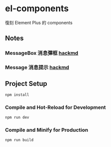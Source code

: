# el-components

復刻 Element Plus 的 components

## Notes

### MessageBox 消息彈框 [hackmd](https://hackmd.io/@sheep0914/HktzK3Wcq)

### Message 消息提示 [hackmd](https://hackmd.io/@sheep0914/S1tjoKU95)

## Project Setup

```sh
npm install
```

### Compile and Hot-Reload for Development

```sh
npm run dev
```

### Compile and Minify for Production

```sh
npm run build
```

